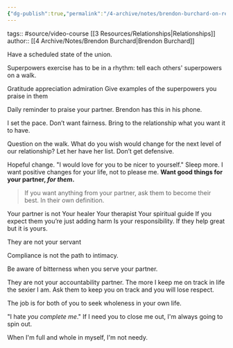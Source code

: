 ```yaml
---
{"dg-publish":true,"permalink":"/4-archive/notes/brendon-burchard-on-relationships/"}
---
```


tags:: #source/video-course [[3 Resources/Relationships\|Relationships]]
author:: [[4 Archive/Notes/Brendon Burchard\|Brendon Burchard]]

Have a scheduled state of the union.


Superpowers exercise has to be in a rhythm: tell each others' superpowers on a walk.

Gratitude appreciation admiration
Give examples of the superpowers you praise in them

Daily reminder to praise your partner. Brendon has this in his phone.

I set the pace. Don’t want fairness. Bring to the relationship what you want it to have.

Question on the walk. What do you wish would change for the next level of our relationship? Let her have her list. Don’t get defensive.

Hopeful change. "I would love for you to be nicer to yourself." Sleep more. I want positive changes for your life, not to please me.
**Want good things for your partner, *for them*.**

> If you want anything from your partner, ask them to become their best. In their own definition.

Your partner is not
Your healer
Your therapist
Your spiritual guide
If you expect them you’re just adding harm
Is your responsibility. If they help great but it is yours.

They are not your servant

Compliance is not the path to intimacy.

Be aware of bitterness when you serve your partner.

They are not your accountability partner.
The more I keep me on track in life the sexier I am.
Ask them to keep you on track and you will lose respect.



The job is for both of you to seek wholeness in your own life.

"I hate *you complete me*." If I need you to close me out, I'm always going to spin out.

When I'm full and whole in myself, I'm not needy.
